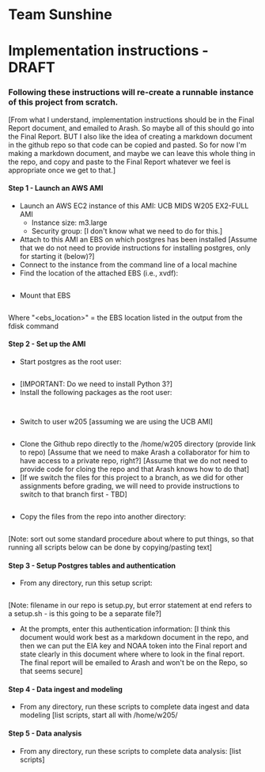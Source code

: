 # Team Sunshine

# Implementation instructions - DRAFT
### Following these instructions will re-create a runnable instance of this project from scratch.

[From what I understand, implementation instructions should be in the Final Report document, and emailed to Arash.  So maybe all of this should go into the Final Report.  BUT I also like the idea of creating a markdown document in the github repo so that code can be copied and pasted.  So for now I'm making a markdown document, and maybe we can leave this whole thing in the repo, and copy and paste to the Final Report whatever we feel is appropriate once we get to that.]

#### Step 1 - Launch an AWS AMI
* Launch an AWS EC2 instance of this AMI: UCB MIDS W205 EX2-FULL AMI
    * Instance size: m3.large
    * Security group: [I don't know what we need to do for this.]
* Attach to this AMI an EBS on which postgres has been installed
[Assume that we do not need to provide instructions for installing postgres, only for starting it (below)?]
* Connect to the instance from the command line of a local machine
* Find the location of the attached EBS (i.e., xvdf):
```fdisk -l
```
* Mount that EBS
```mount -t ext4 /dev/<ebs_location> /data
```
Where "<ebs_location>" = the EBS location listed in the output from the fdisk command

#### Step 2 - Set up the AMI
* Start postgres as the root user:
```data/start_postgres.sh
```
* [IMPORTANT:  Do we need to install Python 3?]
* Install the following packages as the root user:
```pip install requests
```
```pip install psycopg2
```
* Switch to user w205 [assuming we are using the UCB AMI]
```su - w205
```
* Clone the Github repo directly to the /home/w205 directory (provide link to repo)
[Assume that we need to make Arash a collaborator for him to have access to a private repo, right?]
[Assume that we do not need to provide code for cloing the repo and that Arash knows how to do that]
* [If we switch the files for this project to a branch, as we did for other assignments before grading, we will need to provide instructions to switch to that branch first - TBD]
```git checkout [branchname]
```
* Copy the files from the repo into another directory:
```cp -r /home/w205/w205_energy/[subdirectory] /home/w205/
```
[Note: sort out some standard procedure about where to put things, so that running all scripts below can be done by copying/pasting text]

#### Step 3 - Setup Postgres tables and authentication
* From any directory, run this setup script:
```/home/w205/[subdirectory]/setup.py[ or setup.sh]
```
[Note: filename in our repo is setup.py, but error statement at end refers to a setup.sh - is this going to be a separate file?]
* At the prompts, enter this authentication information:
[I think this document would work best as a markdown document in the repo, and then we can put the EIA key and NOAA token into the Final report and state clearly in this document where where to look in the final report.  The final report will be emailed to Arash and won't be on the Repo, so that seems secure]

#### Step 4 - Data ingest and modeling
* From any directory, run these scripts to complete data ingest and data modeling
[list scripts, start all with /home/w205/

#### Step 5 - Data analysis
* From any directory, run these scripts to complete data analysis:
[list scripts]

